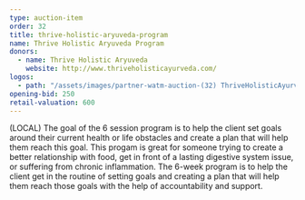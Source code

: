 ```yaml
---
type: auction-item
order: 32
title: thrive-holistic-aryuveda-program
name: Thrive Holistic Aryuveda Program
donors:
  - name: Thrive Holistic Aryuveda
    website: http://www.thriveholisticayurveda.com/
logos:
  - path: "/assets/images/partner-watm-auction-(32) ThriveHolisticAyurveda.jpg"
opening-bid: 250
retail-valuation: 600
---
```


(LOCAL) The goal of the 6 session program is to help the client set goals around their current health or life obstacles and create a plan that will help them reach this goal. This progam is great for someone trying to create a better relationship with food, get in front of a lasting digestive system issue, or suffering from chronic inflammation. The 6-week program is to help the client get in the routine of setting goals and creating a plan that will help them reach those goals with the help of accountability and support.
